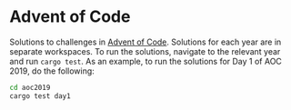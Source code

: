 # Advent of Code 

Solutions to challenges in [Advent of Code](https://adventofcode.com).
Solutions for each year are in separate workspaces. To run the
solutions, navigate to the relevant year and run `cargo test`.  As an
example, to run the solutions for Day 1 of AOC 2019, do the following:

```bash
cd aoc2019
cargo test day1
```
